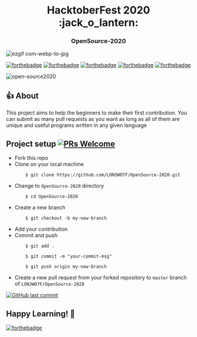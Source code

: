 <h1 align="center">HacktoberFest 2020 :jack_o_lantern:</h1>
<h3 align="center">OpenSource-2020 </h3> 



![ezgif com-webp-to-jpg](https://user-images.githubusercontent.com/40224985/97261595-23f4fc00-1845-11eb-9a10-965d2c82e91f.jpg)



[![forthebadge](https://forthebadge.com/images/badges/built-by-developers.svg)](https://forthebadge.com) [![forthebadge](https://forthebadge.com/images/badges/uses-brains.svg)](https://forthebadge.com) [![forthebadge](https://forthebadge.com/images/badges/open-source.svg)](https://forthebadge.com) [![forthebadge](https://forthebadge.com/images/badges/fixed-bugs.svg)](https://forthebadge.com) [![forthebadge](https://forthebadge.com/images/badges/pretty-risque.svg)](https://forthebadge.com) 

![open-source2020](https://img.shields.io/badge/Welcome-OpenSource2020-blueviolet) 
## :thumbsup: About 

This project aims to help the beginners to make their first contribution. You can submit as many pull requests as you want as long as all of them are unique and 
useful programs written in any given language 


## Project setup [![PRs Welcome](https://img.shields.io/badge/PRs-welcome-brightgreen.svg?style=flat-square)](http://makeapullrequest.com) 


* Fork this repo
* Clone on your local machine
    ```
        $ git clone https://github.com/LON3WO7F/OpenSource-2020.git
    ```
* Change to `OpenSource-2020` directory
    ```
        $ cd OpenSource-2020
    ```
* Create a new branch
    ```
        $ git checkout -b my-new-branch
    ```
* Add your contribution
* Commit and push
    ```
        $ git add .
    ```
    ```
        $ git commit -m "your-commit-msg"
    ```
    ```
        $ git push origin my-new-branch
    ```
* Create a new pull request from your forked repository to `master` branch of `LON3WO7F/OpenSource-2020`


[![GitHub last commit](https://img.shields.io/github/last-commit/google/skia.svg?style=flat)]() 



## Happy Learning! :tada:
 [![forthebadge](https://forthebadge.com/images/badges/powered-by-coffee.svg)](https://forthebadge.com) 

